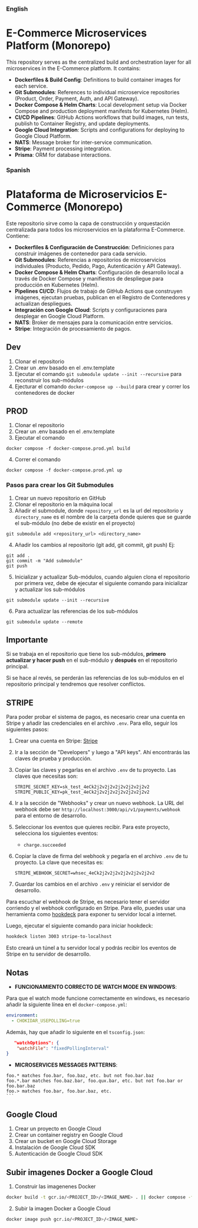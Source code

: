 ### English

# E-Commerce Microservices Platform (Monorepo)

This repository serves as the centralized build and orchestration layer for all microservices in the E-Commerce platform. It contains:

- **Dockerfiles & Build Config**: Definitions to build container images for each service.
- **Git Submodules**: References to individual microservice repositories (Product, Order, Payment, Auth, and API Gateway).
- **Docker Compose & Helm Charts**: Local development setup via Docker Compose and production deployment manifests for Kubernetes (Helm).
- **CI/CD Pipelines**: GitHub Actions workflows that build images, run tests, publish to Container Registry, and update deployments.
- **Google Cloud Integration**: Scripts and configurations for deploying to Google Cloud Platform.
- **NATS**: Message broker for inter-service communication.
- **Stripe**: Payment processing integration.
- **Prisma**: ORM for database interactions.

### Spanish

# Plataforma de Microservicios E-Commerce (Monorepo)

Este repositorio sirve como la capa de construcción y orquestación centralizada para todos los microservicios en la plataforma E-Commerce. Contiene:

- **Dockerfiles & Configuración de Construcción**: Definiciones para construir imágenes de contenedor para cada servicio.
- **Git Submodules**: Referencias a repositorios de microservicios individuales (Producto, Pedido, Pago, Autenticación y API Gateway).
- **Docker Compose & Helm Charts**: Configuración de desarrollo local a través de Docker Compose y manifiestos de despliegue para producción en Kubernetes (Helm).
- **Pipelines CI/CD**: Flujos de trabajo de GitHub Actions que construyen imágenes, ejecutan pruebas, publican en el Registro de Contenedores y actualizan despliegues.
- **Integración con Google Cloud**: Scripts y configuraciones para desplegar en Google Cloud Platform.
- **NATS**: Broker de mensajes para la comunicación entre servicios.
- **Stripe**: Integración de procesamiento de pagos.

## Dev

1. Clonar el repositorio
2. Crear un .env basado en el .env.template
3. Ejecutar el comando `git submodule update --init --recursive` para reconstruir los sub-módulos
4. Ejecturar el comando `docker-compose up --build` para crear y correr los contenedores de docker

## PROD

1. Clonar el repositorio
2. Crear un .env basado en el .env.template
3. Ejecutar el comando

```
docker compose -f docker-compose.prod.yml build
```

4. Correr el comando

```
docker compose -f docker-compose.prod.yml up
```

### Pasos para crear los Git Submodules

1. Crear un nuevo repositorio en GitHub
2. Clonar el repositorio en la máquina local
3. Añadir el submodule, donde `repository_url` es la url del repositorio y `directory_name` es el nombre de la carpeta donde quieres que se guarde el sub-módulo (no debe de existir en el proyecto)

```
git submodule add <repository_url> <directory_name>
```

4. Añadir los cambios al repositorio (git add, git commit, git push)
   Ej:

```
git add .
git commit -m "Add submodule"
git push
```

5. Inicializar y actualizar Sub-módulos, cuando alguien clona el repositorio por primera vez, debe de ejecutar el siguiente comando para inicializar y actualizar los sub-módulos

```
git submodule update --init --recursive
```

6. Para actualizar las referencias de los sub-módulos

```
git submodule update --remote
```

## Importante

Si se trabaja en el repositorio que tiene los sub-módulos, **primero actualizar y hacer push** en el sub-módulo y **después** en el repositorio principal.

Si se hace al revés, se perderán las referencias de los sub-módulos en el repositorio principal y tendremos que resolver conflictos.

## STRIPE

Para poder probar el sistema de pagos, es necesario crear una cuenta en Stripe y añadir las credenciales en el archivo `.env`.
Para ello, seguir los siguientes pasos:

1. Crear una cuenta en Stripe: [Stripe](https://dashboard.stripe.com/register)
2. Ir a la sección de "Developers" y luego a "API keys". Ahí encontrarás las claves de prueba y producción.
3. Copiar las claves y pegarlas en el archivo `.env` de tu proyecto. Las claves que necesitas son:

   ```
   STRIPE_SECRET_KEY=sk_test_4eCk2j2v2j2v2j2v2j2v2j2v2
   STRIPE_PUBLIC_KEY=pk_test_4eCk2j2v2j2v2j2v2j2v2j2v2
   ```

4. Ir a la sección de "Webhooks" y crear un nuevo webhook. La URL del webhook debe ser `http://localhost:3000/api/v1/payments/webhook` para el entorno de desarrollo.
5. Seleccionar los eventos que quieres recibir. Para este proyecto, selecciona los siguientes eventos:
   - `charge.succeeded`
6. Copiar la clave de firma del webhook y pegarla en el archivo `.env` de tu proyecto. La clave que necesitas es:

   ```
   STRIPE_WEBHOOK_SECRET=whsec_4eCk2j2v2j2v2j2v2j2v2j2v2
   ```

7. Guardar los cambios en el archivo `.env` y reiniciar el servidor de desarrollo.

Para escuchar el webhook de Stripe, es necesario tener el servidor corriendo y el webhook configurado en Stripe. Para ello, puedes usar una herramienta como [hookdeck](https://hookdeck.com/) para exponer tu servidor local a internet.

Luego, ejecutar el siguiente comando para iniciar hookdeck:

```bash
hookdeck listen 3003 stripe-to-localhost
```

Esto creará un túnel a tu servidor local y podrás recibir los eventos de Stripe en tu servidor de desarrollo.

## Notas

- **FUNCIONAMIENTO CORRECTO DE WATCH MODE EN WINDOWS**:

Para que el watch mode funcione correctamente en windows, es necesario añadir la siguiente línea en el `docker-compose.yml`:

```yaml
environment:
  - CHOKIDAR_USEPOLLING=true
```

Además, hay que añadir lo siguiente en el `tsconfig.json`:

```json
   "watchOptions": {
    "watchFile": "fixedPollingInterval"
}
```

- **MICROSERVICES MESSAGES PATTERNS**:

````
foo.* matches foo.bar, foo.baz, etc. but not foo.bar.baz
foo.*.bar matches foo.baz.bar, foo.qux.bar, etc. but not foo.bar or foo.bar.baz
foo.> matches foo.bar, foo.bar.baz, etc.
```
````

## Google Cloud

1. Crear un proyecto en Google Cloud
2. Crear un container registry en Google Cloud
3. Crear un bucket en Google Cloud Storage
4. Instalación de Google Cloud SDK
5. Autenticación de Google Cloud SDK

## Subir imagenes Docker a Google Cloud

1. Construir las imagenenes Docker

```bash
docker build -t gcr.io/<PROJECT_ID>/<IMAGE_NAME> . || docker compose -f docker-compose.prod.yml build
```

2. Subir la imagen Docker a Google Cloud

```bash
docker image push gcr.io/<PROJECT_ID>/<IMAGE_NAME>
```
